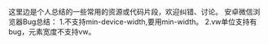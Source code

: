 这里边是个人总结的一些常用的资源或代码片段，欢迎纠错、讨论。
安卓微信浏览器Bug总结：
	1.不支持min-device-width,要用min-width。
	2.vw单位支持有bug，元素宽度不支持vw。
